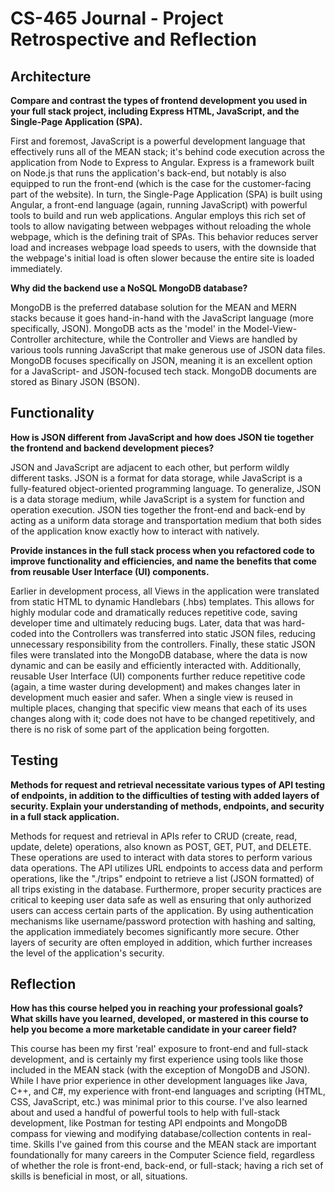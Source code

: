 # CS-465 Journal - Project Retrospective and Reflection

## Architecture
**Compare and contrast the types of frontend development you used in your full stack project, including Express HTML, JavaScript, and the Single-Page Application (SPA).**

First and foremost, JavaScript is a powerful development language that effectively runs all of the MEAN stack; it's behind code execution across the application from Node to Express to Angular. Express is a framework built on Node.js that runs the application's back-end, but notably is also equipped to run the front-end (which is the case for the customer-facing part of the website). In turn, the Single-Page Application (SPA) is built using Angular, a front-end language (again, running JavaScript) with powerful tools to build and run web applications. Angular employs this rich set of tools to allow navigating between webpages without reloading the whole webpage, which is the defining trait of SPAs. This behavior reduces server load and increases webpage load speeds to users, with the downside that the webpage's initial load is often slower because the entire site is loaded immediately.

**Why did the backend use a NoSQL MongoDB database?**

MongoDB is the preferred database solution for the MEAN and MERN stacks because it goes hand-in-hand with the JavaScript language (more specifically, JSON). MongoDB acts as the 'model' in the Model-View-Controller architecture, while the Controller and Views are handled by various tools running JavaScript that make generous use of JSON data files. MongoDB focuses specifically on JSON, meaning it is an excellent option for a JavaScript- and JSON-focused tech stack. MongoDB documents are stored as Binary JSON (BSON).



## Functionality
**How is JSON different from JavaScript and how does JSON tie together the frontend and backend development pieces?**

JSON and JavaScript are adjacent to each other, but perform wildly different tasks. JSON is a format for data storage, while JavaScript is a fully-featured object-oriented programming language. To generalize, JSON is a data storage medium, while JavaScript is a system for function and operation execution. JSON ties together the front-end and back-end by acting as a uniform data storage and transportation medium that both sides of the application know exactly how to interact with natively.

**Provide instances in the full stack process when you refactored code to improve functionality and efficiencies, and name the benefits that come from reusable User Interface (UI) components.**

Earlier in development process, all Views in the application were translated from static HTML to dynamic Handlebars (.hbs) templates. This allows for highly modular code and dramatically reduces repetitive code, saving developer time and ultimately reducing bugs. Later, data that was hard-coded into the Controllers was transferred into static JSON files, reducing unnecessary responsibility from the controllers. Finally, these static JSON files were translated into the MongoDB database, where the data is now dynamic and can be easily and efficiently interacted with. Additionally, reusable User Interface (UI) components further reduce repetitive code (again, a time waster during development) and makes changes later in development much easier and safer. When a single view is reused in multiple places, changing that specific view means that each of its uses changes along with it; code does not have to be changed repetitively, and there is no risk of some part of the application being forgotten.



## Testing
**Methods for request and retrieval necessitate various types of API testing of endpoints, in addition to the difficulties of testing with added layers of security. Explain your understanding of methods, endpoints, and security in a full stack application.**

Methods for request and retrieval in APIs refer to CRUD (create, read, update, delete) operations, also known as POST, GET, PUT, and DELETE. These operations are used to interact with data stores to perform various data operations. The API utilizes URL endpoints to access data and perform operations, like the "./trips" endpoint to retrieve a list (JSON formatted) of all trips existing in the database. Furthermore, proper security practices are critical to keeping user data safe as well as ensuring that only authorized users can access certain parts of the application. By using authentication mechanisms like username/password protection with hashing and salting, the application immediately becomes significantly more secure. Other layers of security are often employed in addition, which further increases the level of the application's security.



## Reflection
**How has this course helped you in reaching your professional goals? What skills have you learned, developed, or mastered in this course to help you become a more marketable candidate in your career field?**

This course has been my first 'real' exposure to front-end and full-stack development, and is certainly my first experience using tools like those included in the MEAN stack (with the exception of MongoDB and JSON). While I have prior experience in other development languages like Java, C++, and C#, my experience with front-end languages and scripting (HTML, CSS, JavaScript, etc.) was minimal prior to this course. I've also learned about and used a handful of powerful tools to help with full-stack development, like Postman for testing API endpoints and MongoDB compass for viewing and modifying database/collection contents in real-time. Skills I've gained from this course and the MEAN stack are important foundationally for many careers in the Computer Science field, regardless of whether the role is front-end, back-end, or full-stack; having a rich set of skills is beneficial in most, or all, situations.
